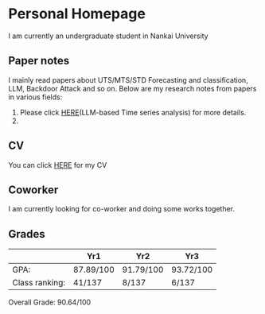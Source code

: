 # Personal Homepage
I am currently an undergraduate student in Nankai University

## Paper notes
I mainly read papers about UTS/MTS/STD Forecasting and classification, LLM, Backdoor Attack and so on. Below are my research notes from papers in various fields:

1. Please click [HERE](./Paper-Note/model4ts.md)(LLM-based Time series analysis) for more details.
2. 


## CV
You can click [HERE]() for my CV

## Coworker
I am currently looking for co-worker and doing some works together.

## Grades

|                 | Yr1        | Yr2        | Yr3        |
|-----------------|------------|------------|------------|
| GPA:            | 87.89/100  | 91.79/100  | 93.72/100  |
| Class ranking:  | 41/137     | 8/137      | 6/137      |


Overall Grade: 90.64/100